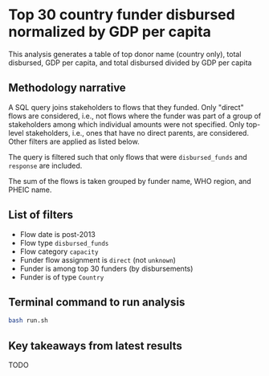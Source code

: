 # Top 30 country funder disbursed normalized by GDP per capita
This analysis generates a table of top donor name (country only), total disbursed, GDP per capita, and total disbursed divided by GDP per capita

## Methodology narrative
A SQL query joins stakeholders to flows that they funded. Only "direct" flows are considered, i.e., not flows where the funder was part of a group of stakeholders among which individual amounts were not specified. Only top-level stakeholders, i.e., ones that have no direct parents, are considered. Other filters are applied as listed below.

The query is filtered such that only flows that were `disbursed_funds` and `response` are included.

The sum of the flows is taken grouped by funder name, WHO region, and PHEIC name.

## List of filters
- Flow date is post-2013
- Flow type `disbursed_funds`
- Flow category `capacity`
- Funder flow assignment is `direct` (not `unknown`)
- Funder is among top 30 funders (by disbursements)
- Funder is of type `Country`

## Terminal command to run analysis
```bash
bash run.sh
```

## Key takeaways from latest results
TODO